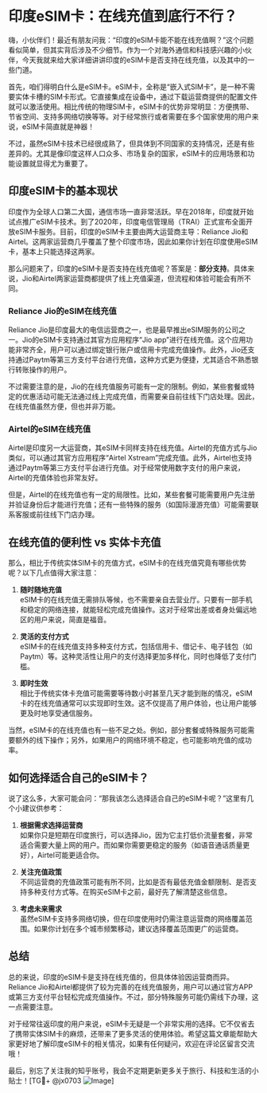 # 印度eSIM卡：在线充值到底行不行？

嗨，小伙伴们！最近有朋友问我：“印度的eSIM卡能不能在线充值啊？”这个问题看似简单，但其实背后涉及不少细节。作为一个对海外通信和科技感兴趣的小伙伴，今天我就来给大家详细讲讲印度的eSIM卡是否支持在线充值，以及其中的一些门道。

首先，咱们得明白什么是eSIM卡。eSIM卡，全称是“嵌入式SIM卡”，是一种不需要实体卡槽的SIM卡形式。它直接集成在设备中，通过下载运营商提供的配置文件就可以激活使用。相比传统的物理SIM卡，eSIM卡的优势非常明显：方便携带、节省空间、支持多网络切换等等。对于经常旅行或者需要在多个国家使用的用户来说，eSIM卡简直就是神器！

不过，虽然eSIM卡技术已经很成熟了，但具体到不同国家的支持情况，还是有些差异的。尤其是像印度这样人口众多、市场复杂的国家，eSIM卡的应用场景和功能设置就显得尤为重要了。

## 印度eSIM卡的基本现状

印度作为全球人口第二大国，通信市场一直非常活跃。早在2018年，印度就开始试点推广eSIM卡技术。到了2020年，印度电信管理局（TRAI）正式宣布全面开放eSIM卡服务。目前，印度的eSIM卡主要由两大运营商主导：Reliance Jio和Airtel。这两家运营商几乎覆盖了整个印度市场，因此如果你计划在印度使用eSIM卡，基本上只能选择这两家。

那么问题来了，印度的eSIM卡是否支持在线充值呢？答案是：**部分支持**。具体来说，Jio和Airtel两家运营商都提供了线上充值渠道，但流程和体验可能会有所不同。

### Reliance Jio的eSIM在线充值

Reliance Jio是印度最大的电信运营商之一，也是最早推出eSIM服务的公司之一。Jio的eSIM卡支持通过其官方应用程序“Jio app”进行在线充值。这个应用功能非常齐全，用户可以通过绑定银行账户或信用卡完成充值操作。此外，Jio还支持通过Paytm等第三方支付平台进行充值，这种方式更为便捷，尤其适合不熟悉银行转账操作的用户。

不过需要注意的是，Jio的在线充值服务可能有一定的限制。例如，某些套餐或特定的优惠活动可能无法通过线上完成充值，而需要亲自前往线下门店处理。因此，在线充值虽然方便，但也并非万能。

### Airtel的eSIM在线充值

Airtel是印度另一大运营商，其eSIM卡同样支持在线充值。Airtel的充值方式与Jio类似，可以通过其官方应用程序“Airtel Xstream”完成充值。此外，Airtel也支持通过Paytm等第三方支付平台进行充值。对于经常使用数字支付的用户来说，Airtel的充值体验也非常友好。

但是，Airtel的在线充值也有一定的局限性。比如，某些套餐可能需要用户先注册并验证身份后才能进行充值；还有一些特殊的服务（如国际漫游充值）可能需要联系客服或前往线下门店办理。

## 在线充值的便利性 vs 实体卡充值

那么，相比于传统实体SIM卡的充值方式，eSIM卡的在线充值究竟有哪些优势呢？以下几点值得大家注意：

1. **随时随地充值**  
   eSIM卡的在线充值无需排队等候，也不需要亲自去营业厅。只要有一部手机和稳定的网络连接，就能轻松完成充值操作。这对于经常出差或者身处偏远地区的用户来说，简直是福音。

2. **灵活的支付方式**  
   eSIM卡的在线充值支持多种支付方式，包括信用卡、借记卡、电子钱包（如Paytm）等。这种灵活性让用户的支付选择更加多样化，同时也降低了支付门槛。

3. **即时生效**  
   相比于传统实体卡充值可能需要等待数小时甚至几天才能到账的情况，eSIM卡的在线充值通常可以实现即时生效。这不仅提高了用户体验，也让用户能够更及时地享受通信服务。

当然，eSIM卡的在线充值也有一些不足之处。例如，部分套餐或特殊服务可能需要额外的线下操作；另外，如果用户的网络环境不稳定，也可能影响充值的成功率。

## 如何选择适合自己的eSIM卡？

说了这么多，大家可能会问：“那我该怎么选择适合自己的eSIM卡呢？”这里有几个小建议供参考：

1. **根据需求选择运营商**  
   如果你只是短期在印度旅行，可以选择Jio，因为它主打低价流量套餐，非常适合需要大量上网的用户。而如果你需要更稳定的服务（如语音通话质量更好），Airtel可能更适合你。

2. **关注充值政策**  
   不同运营商的充值政策可能有所不同，比如是否有最低充值金额限制、是否支持多种支付方式等。在购买eSIM卡之前，最好先了解清楚这些信息。

3. **考虑未来需求**  
   虽然eSIM卡支持多网络切换，但在印度使用时仍需注意运营商的网络覆盖范围。如果你计划在多个城市频繁移动，建议选择覆盖范围更广的运营商。

## 总结

总的来说，印度的eSIM卡是支持在线充值的，但具体体验因运营商而异。Reliance Jio和Airtel都提供了较为完善的在线充值服务，用户可以通过官方APP或第三方支付平台轻松完成充值操作。不过，部分特殊服务可能仍需线下办理，这一点需要注意。

对于经常往返印度的用户来说，eSIM卡无疑是一个非常实用的选择。它不仅省去了携带实体SIM卡的麻烦，还带来了更多灵活的使用体验。希望这篇文章能帮助大家更好地了解印度eSIM卡的相关情况，如果有任何疑问，欢迎在评论区留言交流哦！

最后，别忘了关注我的知乎账号，我会不定期更新更多关于旅行、科技和生活的小贴士！[TG💪+ @jx0703 ![Image](https://github.com/user-attachments/assets/dbca1d08-cadb-493c-b0ec-ad6f7a83f270)]